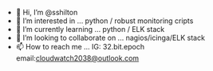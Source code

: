 - 👋 Hi, I’m @sshilton
- 👀 I’m interested in ... python / robust monitoring cripts
- 🌱 I’m currently learning ... python / ELK stack
- 💞️ I’m looking to collaborate on ... nagios/icinga/ELK stack
- 📫 How to reach me ... IG: 32.bit.epoch email:cloudwatch2038@outlook.com

<!---
sshilton/sshilton is a ✨ special ✨ repository because its `README.md` (this file) appears on your GitHub profile.
You can click the Preview link to take a look at your changes.
--->
